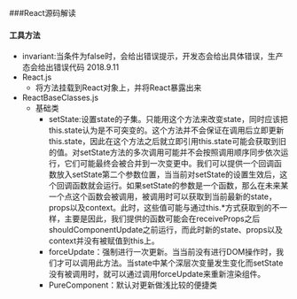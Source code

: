 ###React源码解读
#### 工具方法
- invariant:当条件为false时，会给出错误提示，开发态会给出具体错误，生产态会给出错误代码
2018.9.11
- React.js
  - 将方法挂载到React对象上，并将React暴露出来
- ReactBaseClasses.js
  - 基础类
    - setState:设置state的子集。只能用这个方法来改变state，同时应该把this.state认为是不可突变的。这个方法并不会保证在调用后立即更新this.state，因此在这个方法之后就立即引用this.state可能会获取到旧的值。对setState方法的多次调用可能并不会按照调用顺序同步依次运行，它们可能最终会被合并到一次变更中。我们可以提供一个回调函数放入setState第二个参数位置，当当前对setState的设置生效后，这个回调函数就会运行。如果setState的参数是一个函数，那么在未来某一个点这个函数会被调用，被调用时可以获取到当前最新的state，props以及context。此时，这些值可能与通过this.*方式获取到的不一样，主要是因此，我们提供的函数可能会在receiveProps之后shouldComponentUpdate之前运行，而此时新的state、props以及context并没有被赋值到this上。
    - forceUpdate：强制进行一次更新。当当前没有进行DOM操作时，我们才可以调用此方法。当state中某个深层次变量发生变化而setState没有被调用时，就可以通过调用forceUpdate来重新渲染组件。
    - PureComponent：默认对更新做浅比较的便捷类
